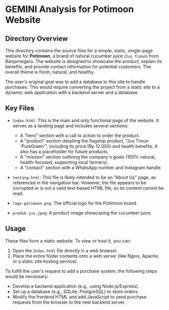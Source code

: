 # GEMINI Analysis for Potimoon Website

## Directory Overview

This directory contains the source files for a simple, static, single-page website for **Potimoon**, a brand of natural cucumber juice (`Jus Timun`) from Banjarnegara. The website is designed to showcase the product, explain its benefits, and provide contact information for potential customers. The overall theme is fresh, natural, and healthy.

The user's original goal was to add a database to this site to handle purchases. This would require converting the project from a static site to a dynamic web application with a backend server and a database.

## Key Files

*   `Index.html`: This is the main and only functional page of the website. It serves as a landing page and includes several sections:
    *   A "hero" section with a call to action to order the product.
    *   A "product" section detailing the flagship product, "Jus Timun 'PureGreen'", including its price (Rp 12.000) and health benefits. It also has a placeholder for future products.
    *   A "mission" section outlining the company's goals (100% natural, health-focused, supporting local farmers).
    *   A "contact" section with a WhatsApp number and Instagram handle.

*   `tentang.html`: This file is likely intended to be an "About Us" page, as referenced in the navigation bar. However, the file appears to be corrupted or is not a valid text-based HTML file, so its content cannot be read.

*   `logo-potimoon.png`: The official logo for the Potimoon brand.

*   `produk-jus.jpeg`: A product image showcasing the cucumber juice.

## Usage

These files form a static website. To view or host it, you can:
1.  Open the `Index.html` file directly in a web browser.
2.  Place the entire folder contents onto a web server (like Nginx, Apache, or a static site hosting service).

To fulfill the user's request to add a purchase system, the following steps would be necessary:
*   Develop a backend application (e.g., using Node.js/Express).
*   Set up a database (e.g., SQLite, PostgreSQL) to store orders.
*   Modify the frontend HTML and add JavaScript to send purchase requests from the browser to the new backend server.
